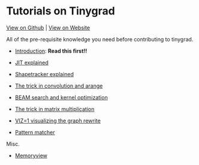 # Tutorials on Tinygrad 

[View on Github](https://github.com/mesozoic-egg/tinygrad-notes) |
[View on Website](https://mesozoic-egg.github.io/tinygrad-notes)

All of the pre-requisite knowledge you need before contributing to tinygrad.

- [Introduction](20241231_intro.md): **Read this first!!**

- [JIT explained](20240102_jit.md)

- [Shapetracker explained](20241217_st.md)

- [The trick in convolution and arange](20241208_conv.md)

- [BEAM search and kernel optimization](20241203_beam.md)

- [The trick in matrix multiplication](20241203_matmul.md)

- [VIZ=1 visualizing the graph rewrite](20241129_viz.md)

- [Pattern matcher](20241112_pm.md)

Misc.

- [Memoryview](20250114_memoryview.md)